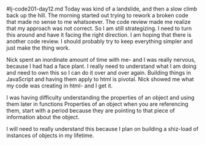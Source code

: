 #lj-code201-day12.md
Today was kind of a landslide, and then a slow climb back up the hill.
The morning started out trying to rework a broken code that made no sense to me whatsoever.
The code review made me realize that my approach was not correct. So I am still strategizing. I need to turn this around and have it facing the right direction. I am hoping that there is another code review.
I should probably try to keep everything simpler and just make the thing work.

Nick spent an inordinate amount of time with me- and I was really nervous, because I had had a face plant. I really need to understand what I am doing and need to own this so I can do it over and over again. Building things in JavaScript and having them apply to html is pivotal. Nick showed me what my code was creating in html- and I get it.

I was having difficulty understanding the properties of an object and using them later in functions
Properties of an object when you are referencing them, start with a period because they are pointing to that piece of information about the object.  

I will need to really understand this because I plan on building a shiz-load of instances of objects in my lifetime.
